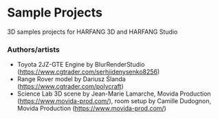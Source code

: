 # Sample Projects
3D samples projects for HARFANG 3D and HARFANG Studio

### Authors/artists

* Toyota 2JZ-GTE Engine by BlurRenderStudio (https://www.cgtrader.com/serhiidenysenko8256)
* Range Rover model by Dariusz Ślanda (https://www.cgtrader.com/polycraft)
* Science Lab 3D scene by Jean-Marie Lamarche, Movida Production (https://www.movida-prod.com/), room setup by Camille Dudognon, Movida Production (https://www.movida-prod.com/)
